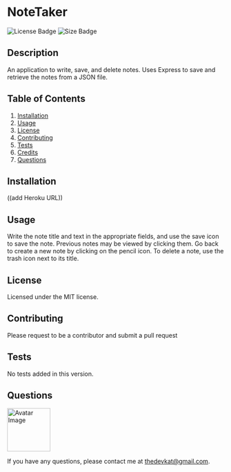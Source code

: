 
# NoteTaker

<img src="https://img.shields.io/badge/license-MIT-green" alt="License Badge">
<img src="https://img.shields.io/github/repo-size/katjones23/NoteTaker" alt="Size Badge">


## Description 

An application to write, save, and delete notes.  Uses Express to save and retrieve the notes from a JSON file.


## Table of Contents

1. [Installation](#installation)
1. [Usage](#usage)
1. [License](#license)
1. [Contributing](#contributing)
1. [Tests](#tests)
1. [Credits](#credits)
1. [Questions](#questions)


## Installation

((add Heroku URL))

## Usage 

Write the note title and text in the appropriate fields, and use the save icon to save the note.  Previous notes may be viewed by clicking them.  Go back to create a new note by clicking on the pencil icon.  To delete a note, use the trash icon next to its title.


## License

Licensed under the MIT license.


## Contributing

Please request to be a contributor and submit a pull request


## Tests

No tests added in this version.

## Questions

<img src="https://avatars0.githubusercontent.com/u/53064219?v=4" alt="Avatar Image" width="100" height="100">

If you have any questions, please contact me at <a href="mailto:thedevkat@gmail.com">thedevkat@gmail.com</a>.

